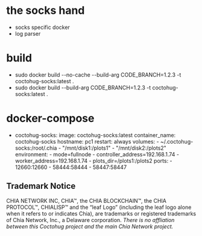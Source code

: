 # the socks hand
- socks specific docker
- log parser

# build
- sudo docker build --no-cache --build-arg CODE_BRANCH=1.2.3 -t coctohug-socks:latest .
- sudo docker build --build-arg CODE_BRANCH=1.2.3 -t coctohug-socks:latest .

# docker-compose
- coctohug-socks: 
        image: coctohug-socks:latest 
        container_name: coctohug-socks
        hostname: pc1 
        restart: always 
        volumes: 
            - ~/.coctohug-socks:/root/.chia 
            - "/mnt/disk1:/plots1" 
            - "/mnt/disk2:/plots2" 
        environment: 
            - mode=fullnode 
            - controller_address=192.168.1.74 
            - worker_address=192.168.1.74
            - plots_dir=/plots1:/plots2 
        ports: 
            - 12660:12660 
            - 58444:58444 
            - 58447:58447

## Trademark Notice
CHIA NETWORK INC, CHIA™, the CHIA BLOCKCHAIN™, the CHIA PROTOCOL™, CHIALISP™ and the “leaf Logo” (including the leaf logo alone when it refers to or indicates Chia), are trademarks or registered trademarks of Chia Network, Inc., a Delaware corporation. *There is no affliation between this Coctohug project and the main Chia Network project.*
 
 
 
 
